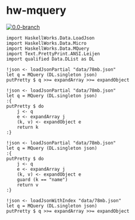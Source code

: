 # hw-mquery
[![0.0-branch](https://circleci.com/gh/haskell-works/hw-mquery/tree/0.0-branch.svg?style=svg)](https://circleci.com/gh/haskell-works/hw-mquery/tree/0.0-branch)

```
import HaskellWorks.Data.LoadJson
import HaskellWorks.Data.Micro
import HaskellWorks.Data.MQuery
import Text.PrettyPrint.ANSI.Leijen
import qualified Data.DList as DL
```

```
!json <- loadJsonPartial "data/78mb.json"
let q = MQuery (DL.singleton json)
putPretty $ q >>= expandArray >>= expandObject
```

```
!json <- loadJsonPartial "data/78mb.json"
let q = MQuery (DL.singleton json)
:{
putPretty $ do
    j <- q
    e <- expandArray j
    (k, v) <- expandObject e
    return k
:}
```

```
!json <- loadJsonPartial "data/78mb.json"
let q = MQuery (DL.singleton json)
:{
putPretty $ do
    j <- q
    e <- expandArray j
    (k, v) <- expandObject e
    guard (k == "name")
    return v
:}
```

```
!json <- loadJsonWithIndex "data/78mb.json"
let q = MQuery (DL.singleton json)
putPretty $ q >>= expandArray >>= expandObject
```
